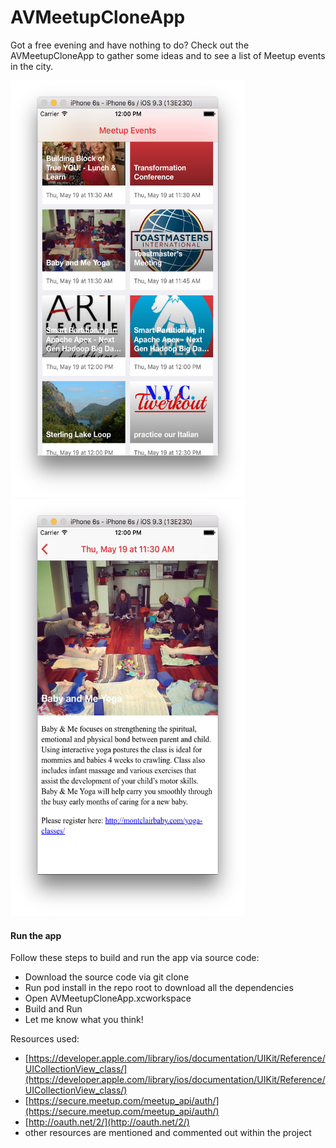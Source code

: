 # AVMeetupCloneApp

Got a free evening and have nothing to do? Check out the AVMeetupCloneApp to gather some ideas and to see a list of Meetup events in the city.

<img src="https://github.com/ayunav/AVMeetupCloneApp/blob/master/AVMeetupCloneApp%20Events%20View.png" width="375" height="667" />
<img src="https://github.com/ayunav/AVMeetupCloneApp/blob/master/AVMeetupCloneApp%20Event%20Detail%20View.png" width="375" height="667" />

#### Run the app

Follow these steps to build and run the app via source code:

- Download the source code via git clone
- Run pod install in the repo root to download all the dependencies
- Open AVMeetupCloneApp.xcworkspace
- Build and Run
- Let me know what you think!


Resources used: 

- [https://developer.apple.com/library/ios/documentation/UIKit/Reference/UICollectionView_class/](https://developer.apple.com/library/ios/documentation/UIKit/Reference/UICollectionView_class/)
- [https://secure.meetup.com/meetup_api/auth/](https://secure.meetup.com/meetup_api/auth/)
- [http://oauth.net/2/](http://oauth.net/2/)
- other resources are mentioned and commented out within the project
